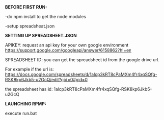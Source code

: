 **BEFORE FIRST RUN:**

-do npm install to get the node modules

-setup spreadsheat.json



**SETTING UP SPREADSHEET.JSON**

APIKEY: request an api key for your own google environment https://support.google.com/googleapi/answer/6158862?hl=en

SPREADSHEET ID: you can get the spreadsheet id from the google drive url.

For example if the url is: https://docs.google.com/spreadsheets/d/1alcp3kRT8cPaMXm4fr4xqSQfg-RSK8kp6Jkb5-u2GcQ/edit?gid=0#gid=0

the spreadsheet has id:                                           1alcp3kRT8cPaMXm4fr4xqSQfg-RSK8kp6Jkb5-u2GcQ



**LAUNCHING RPMP:**

execute run.bat

